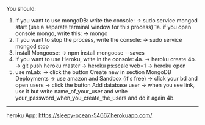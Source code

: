 You should:

1. If you want to use mongoDB:
write the console:
-> sudo service mongod start
(use a separate terminal window for this process)
1a. if you open console mongo, write this:
-> mongo
2. If you want to stop the process, write the console:
-> sudo service mongod stop
3. install Mongoose:
-> npm install mongoose --saves
4. If you want to use Heroku, wtite in the console:
4a. -> heroku create
4b. -> git push heroku master
-> heroku ps:scale web=1
-> heroku open
5. use mLab:
-> click the button Create new in section MongoDB Deployments
-> use amazon and Sandbox (it's free)
-> click your bd and open users
-> click the button Add database user
-> when you see link, use it but <dbuser> write name_of_your_user and <dbpassword> write your_password_when_you_create_the_users
and do it again 4b.
--------------------------------------------------------------------------------
heroku App: https://sleepy-ocean-54667.herokuapp.com/
